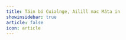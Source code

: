 ```yaml
---
title: Táin bó Cuialnge, Ailill mac Máta in 
showinsidebar: true 
article: false 
icon: article 
---
```

